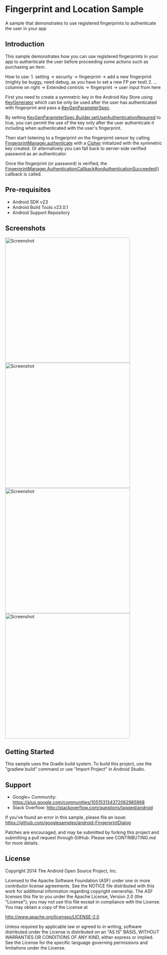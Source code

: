 
Fingerprint and Location Sample
===================================

A sample that demonstrates to use registered fingerprints to authenticate the user in your app

Introduction
------------

This sample demonstrates how you can use registered fingerprints in your app to authenticate the user
before proceeding some actions such as purchasing an item.


How to use: 
    1. setting -> security -> fingerprint -> add  a new fingerprint (mighty be buggy, need debug, as you have to set a new FP per test)
    2. ... columne on right -> Extended controls -> fingerprint -> user input from here 


First you need to create a symmetric key in the Android Key Store using [KeyGenerator][1]
which can be only be used after the user has authenticated with fingerprint and pass
a [KeyGenParameterSpec][2].

By setting [KeyGenParameterSpec.Builder.setUserAuthenticationRequired][3] to true, you can permit the
use of the key only after the user authenticate it including when authenticated with the user's
fingerprint.

Then start listening to a fingerprint on the fingerprint sensor by calling
[FingerprintManager.authenticate][4] with a [Cipher][5] initialized with the symmetric key created.
Or alternatively you can fall back to server-side verified password as an authenticator.

Once the fingerprint (or password) is verified, the
[FingerprintManager.AuthenticationCallback#onAuthenticationSucceeded()][6] callback is called.

[1]: https://developer.android.com/reference/javax/crypto/KeyGenerator.html
[2]: https://developer.android.com/reference/android/security/keystore/KeyGenParameterSpec.html
[3]: https://developer.android.com/reference/android/security/keystore/KeyGenParameterSpec.Builder.html#setUserAuthenticationRequired%28boolean%29
[4]: https://developer.android.com/reference/android/hardware/fingerprint/FingerprintManager.html#authenticate%28android.hardware.fingerprint.FingerprintManager.CryptoObject,%20android.os.CancellationSignal,%20int,%20android.hardware.fingerprint.FingerprintManager.AuthenticationCallback,%20android.os.Handler%29
[5]: https://developer.android.com/reference/javax/crypto/Cipher.html
[6]: https://developer.android.com/reference/android/hardware/fingerprint/FingerprintManager.AuthenticationCallback.html#onAuthenticationSucceeded%28android.hardware.fingerprint.FingerprintManager.AuthenticationResult%29

Pre-requisites
--------------

- Android SDK v23
- Android Build Tools v23.0.1
- Android Support Repository

Screenshots
-------------

<img src="screenshots/1-purchase-screen.png" height="400" alt="Screenshot"/> <img src="screenshots/2-fingerprint-dialog.png" height="400" alt="Screenshot"/> <img src="screenshots/3-fingerprint-authenticated.png" height="400" alt="Screenshot"/> <img src="screenshots/4-new-fingerprint-enrolled.png" height="400" alt="Screenshot"/> 

Getting Started
---------------

This sample uses the Gradle build system. To build this project, use the
"gradlew build" command or use "Import Project" in Android Studio.

Support
-------

- Google+ Community: https://plus.google.com/communities/105153134372062985968
- Stack Overflow: http://stackoverflow.com/questions/tagged/android

If you've found an error in this sample, please file an issue:
https://github.com/googlesamples/android-FingerprintDialog

Patches are encouraged, and may be submitted by forking this project and
submitting a pull request through GitHub. Please see CONTRIBUTING.md for more details.

License
-------

Copyright 2014 The Android Open Source Project, Inc.

Licensed to the Apache Software Foundation (ASF) under one or more contributor
license agreements.  See the NOTICE file distributed with this work for
additional information regarding copyright ownership.  The ASF licenses this
file to you under the Apache License, Version 2.0 (the "License"); you may not
use this file except in compliance with the License.  You may obtain a copy of
the License at

http://www.apache.org/licenses/LICENSE-2.0

Unless required by applicable law or agreed to in writing, software
distributed under the License is distributed on an "AS IS" BASIS, WITHOUT
WARRANTIES OR CONDITIONS OF ANY KIND, either express or implied.  See the
License for the specific language governing permissions and limitations under
the License.

